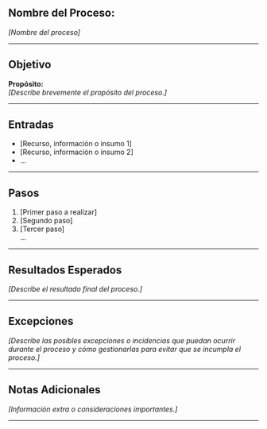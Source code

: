 

## **Nombre del Proceso:**  
*[Nombre del proceso]*

---

## **Objetivo**  
**Propósito:**  
_[Describe brevemente el propósito del proceso.]_

---

## **Entradas**  
- [Recurso, información o insumo 1]  
- [Recurso, información o insumo 2]  
- ...

---

## **Pasos**  
1. [Primer paso a realizar]  
2. [Segundo paso]  
3. [Tercer paso]  
... 

---

## **Resultados Esperados**  
_[Describe el resultado final del proceso.]_

---

## **Excepciones**  
_[Describe las posibles excepciones o incidencias que puedan ocurrir durante el proceso y cómo gestionarlas para evitar que se incumpla el proceso.]_

---

## **Notas Adicionales**  
_[Información extra o consideraciones importantes.]_

---